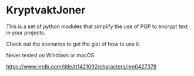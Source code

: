 # KryptvaktJoner

This is a set of python modules that simplify the use of PGP to encrypt text in your projects.

Check out the scenarios to get the gist of how to use it.

Never tested on Windows or macOS.

https://www.imdb.com/title/tt1421092/characters/nm0427378
